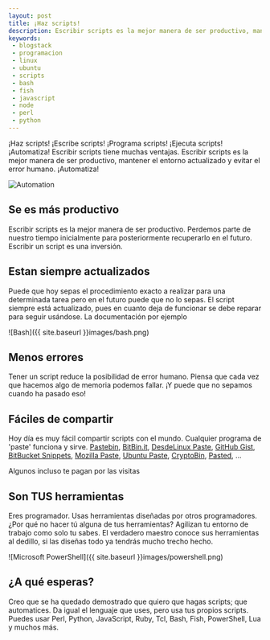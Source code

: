 ```yaml
---
layout: post
title: ¡Haz scripts!
description: Escribir scripts es la mejor manera de ser productivo, mantener el entorno actualizado y evitar el error humano. Automatiza.
keywords:
 - blogstack
 - programacion
 - linux
 - ubuntu
 - scripts
 - bash
 - fish
 - javascript
 - node
 - perl
 - python
---
```


¡Haz scripts! ¡Escribe scripts! ¡Programa scripts! ¡Ejecuta scripts! ¡Automatiza! Escribir scripts tiene muchas ventajas. Escribir scripts es la mejor manera de ser productivo, mantener el entorno actualizado y evitar el error humano. ¡Automatiza!

![Automation](http://imgs.xkcd.com/comics/automation.png )

## Se es más productivo

Escribir scripts es la mejor manera de ser productivo. Perdemos parte de nuestro tiempo inicialmente para posteriormente recuperarlo en el futuro. Escribir un script es una inversión.

## Estan siempre actualizados

Puede que hoy sepas el procedimiento exacto a realizar para una determinada tarea pero en el futuro puede que no lo sepas. El script siempre está actualizado, pues en cuanto deja de funcionar se debe reparar para seguir usándose. La documentación por ejemplo

![Bash]({{ site.baseurl }}images/bash.png)

## Menos errores

Tener un script reduce la posibilidad de error humano. Piensa que cada vez que hacemos algo de memoria podemos fallar. ¡Y puede que no sepamos cuando ha pasado eso!

## Fáciles de compartir

Hoy día es muy fácil compartir scripts con el mundo. Cualquier programa de 'paste' funciona y sirve. [Pastebin](http://pastebin.com), [BitBin.it](http://bitbin.it), [DesdeLinux Paste](http://paste.desdelinux.net), [GitHub Gist](http://gist.github.com), [BitBucket Snippets](https://bitbucket.org/snippets/), [Mozilla Paste](http://pastebin.mozilla.org), [Ubuntu Paste](http://paste.ubuntu.com), [CryptoBin](http://cryptobin.org), [Pasted](http://pasted.co), ...

Algunos incluso te pagan por las visitas

## Son TUS herramientas

Eres programador. Usas herramientas diseñadas por otros programadores. ¿Por qué no hacer tú alguna de tus herramientas? Agilizan tu entorno de trabajo como solo tu sabes. El verdadero maestro conoce sus herramientas al dedillo, si las diseñas todo ya tendrás mucho trecho hecho.

![Microsoft PowerShell]({{ site.baseurl }}images/powershell.png)

## ¿A qué esperas?

Creo que se ha quedado demostrado que quiero que hagas scripts; que automatices. Da igual el lenguaje que uses, pero usa tus propios scripts. Puedes usar Perl, Python, JavaScript, Ruby, Tcl, Bash, Fish, PowerShell, Lua y muchos más.